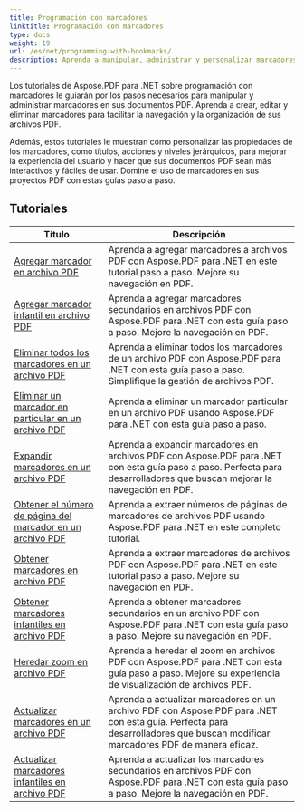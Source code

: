 ```yaml
---
title: Programación con marcadores
linktitle: Programación con marcadores
type: docs
weight: 19
url: /es/net/programming-with-bookmarks/
description: Aprenda a manipular, administrar y personalizar marcadores en sus documentos PDF para una mejor navegación y una mejor experiencia de usuario.
---
```

Los tutoriales de Aspose.PDF para .NET sobre programación con marcadores le guiarán por los pasos necesarios para manipular y administrar marcadores en sus documentos PDF. Aprenda a crear, editar y eliminar marcadores para facilitar la navegación y la organización de sus archivos PDF.

Además, estos tutoriales le muestran cómo personalizar las propiedades de los marcadores, como títulos, acciones y niveles jerárquicos, para mejorar la experiencia del usuario y hacer que sus documentos PDF sean más interactivos y fáciles de usar. Domine el uso de marcadores en sus proyectos PDF con estas guías paso a paso.

## Tutoriales
| Título | Descripción |
| --- | --- | 
| [Agregar marcador en archivo PDF](./add-bookmark/) | Aprenda a agregar marcadores a archivos PDF con Aspose.PDF para .NET en este tutorial paso a paso. Mejore su navegación en PDF. |  
| [Agregar marcador infantil en archivo PDF](./add-child-bookmark/) | Aprenda a agregar marcadores secundarios en archivos PDF con Aspose.PDF para .NET con esta guía paso a paso. Mejore la navegación en PDF. |  
| [Eliminar todos los marcadores en un archivo PDF](./delete-all-bookmarks/) | Aprenda a eliminar todos los marcadores de un archivo PDF con Aspose.PDF para .NET con esta guía paso a paso. Simplifique la gestión de archivos PDF. |  
| [Eliminar un marcador en particular en un archivo PDF](./delete-particular-bookmark/) | Aprenda a eliminar un marcador particular en un archivo PDF usando Aspose.PDF para .NET con esta guía paso a paso. |  
| [Expandir marcadores en un archivo PDF](./expand-bookmarks/) | Aprenda a expandir marcadores en archivos PDF con Aspose.PDF para .NET con esta guía paso a paso. Perfecta para desarrolladores que buscan mejorar la navegación en PDF. |  
| [Obtener el número de página del marcador en un archivo PDF](./get-bookmark-page-number/) | Aprenda a extraer números de páginas de marcadores de archivos PDF usando Aspose.PDF para .NET en este completo tutorial. |  
| [Obtener marcadores en archivo PDF](./get-bookmarks/) | Aprenda a extraer marcadores de archivos PDF con Aspose.PDF para .NET en este tutorial paso a paso. Mejore su navegación en PDF. |  
| [Obtener marcadores infantiles en archivo PDF](./get-child-bookmarks/) | Aprenda a obtener marcadores secundarios en un archivo PDF con Aspose.PDF para .NET con esta guía paso a paso. Mejore su navegación en PDF. |  
| [Heredar zoom en archivo PDF](./inherit-zoom/) | Aprenda a heredar el zoom en archivos PDF con Aspose.PDF para .NET con esta guía paso a paso. Mejore su experiencia de visualización de archivos PDF. |  
| [Actualizar marcadores en un archivo PDF](./update-bookmarks/) | Aprenda a actualizar marcadores en un archivo PDF con Aspose.PDF para .NET con esta guía. Perfecta para desarrolladores que buscan modificar marcadores PDF de manera eficaz. |  
| [Actualizar marcadores infantiles en archivo PDF](./update-child-bookmarks/) | Aprenda a actualizar los marcadores secundarios en archivos PDF con Aspose.PDF para .NET con esta guía paso a paso. Mejore la navegación en PDF. |  